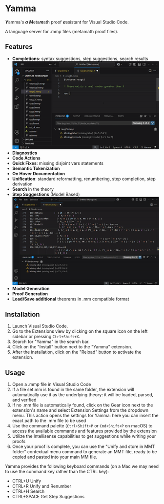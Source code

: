 # Yamma

***Y***amma's ***a*** ***M***eta***m***ath proof ***a***ssistant for Visual Studio Code.

A language server for .mmp files (metamath proof files).

## Features

- **Completions**: syntax suggestions, step suggestions, search results
![Syntax Suggestions](images/syntaxsuggestions.gif)
- **Diagnostics**
- **Code Actions**
- **Quick Fixes**: missing disjoint vars statements
- **Semantic Tokenization**
- **On Hover Documentation**
- **Unification**: standard reformatting, renumbering, step completion, step derivation
- **Search** in the theory
- **Step Suggestions** (Model Based)
![Step Suggestions](images/stepsuggestions.gif)
- **Model Generation**
- **Proof Generation**
- **Load/Save additional** theorems in .mm compatible format

## Installation

1. Launch Visual Studio Code.
2. Go to the Extensions view by clicking on the square icon on the left sidebar or pressing `Ctrl+Shift+X`.
3. Search for "Yamma" in the search bar.
4. Click on the "Install" button next to the "Yamma" extension.
5. After the installation, click on the "Reload" button to activate the extension.

## Usage

1. Open a .mmp file in Visual Studio Code
2. If a file set.mm is found in the same folder, the extension will automatically use it as the underlying theory: it will be loaded, parsed, and verified
3. If no .mm file is automatically found, click on the Gear icon next to the extension's name and select Extension Settings from the dropdown menu. This action opens the settings for Yamma: here you can insert the exact path to the .mm file to be used
4. Use the command palette (`Ctrl+Shift+P` or `Cmd+Shift+P` on macOS) to access the available commands and features provided by the extension
5. Utilize the Intellisense capabilities to get suggestions while writing your proofs
6. Once your proof is complete, you can use the "Unify and store in MMT folder" contextual menu command to generate an MMT file, ready to be copied and pasted into your main MM file.

Yamma provides the following keyboard commands (on a Mac we may need to use the command key rather than the CTRL key):

* CTRL+U Unify
* CTRL+R Unify and Renumber
* CTRL+H Search
* CTRL+SPACE Get Step Suggestions

